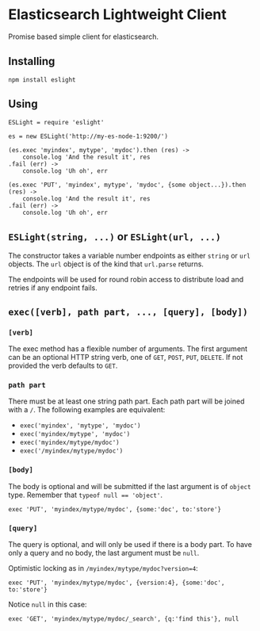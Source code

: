 Elasticsearch Lightweight Client
================================

Promise based simple client for elasticsearch.

## Installing

    npm install eslight

## Using

    ESLight = require 'eslight'

    es = new ESLight('http://my-es-node-1:9200/')

    (es.exec 'myindex', mytype', 'mydoc').then (res) ->
        console.log 'And the result it', res
    .fail (err) ->
        console.log 'Uh oh', err

    (es.exec 'PUT', 'myindex', mytype', 'mydoc', {some object...}).then (res) ->
        console.log 'And the result it', res
    .fail (err) ->
        console.log 'Uh oh', err

## `ESLight(string, ...)` or `ESLight(url, ...)`

The constructor takes a variable number endpoints as either `string`
or `url` objects. The `url` object is of the kind that `url.parse`
returns.

The endpoints will be used for round robin access to distribute load
and retries if any endpoint fails.

## `exec([verb], path part, ..., [query], [body])`

### `[verb]`
The exec method has a flexible number of arguments. The first argument
can be an optional HTTP string verb, one of `GET`, `POST`, `PUT`,
`DELETE`. If not provided the verb defaults to `GET`.

### `path part`

There must be at least one string path part. Each path part will be
joined with a `/`. The following examples are equivalent:

* `exec('myindex', 'mytype', 'mydoc')`
* `exec('myindex/mytype', 'mydoc')`
* `exec('myindex/mytype/mydoc')`
* `exec('/myindex/mytype/mydoc')`

### `[body]`

The body is optional and will be submitted if the last argument is of
`object` type. Remember that `typeof null == 'object'`.

    exec 'PUT', 'myindex/mytype/mydoc', {some:'doc', to:'store'}

### `[query]`

The query is optional, and will only be used if there is a body
part. To have only a query and no body, the last argument must be
`null`.

Optimistic locking as in `/myindex/mytype/mydoc?version=4`:

    exec 'PUT', 'myindex/mytype/mydoc', {version:4}, {some:'doc', to:'store'}

Notice `null` in this case:

    exec 'GET', 'myindex/mytype/mydoc/_search', {q:'find this'}, null
